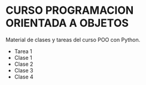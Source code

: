 # CURSO PROGRAMACION ORIENTADA A OBJETOS
Material de clases y tareas del curso POO con Python.
- Tarea 1
- Clase 1
- Clase 2
- Clase 3
- Clase 4
